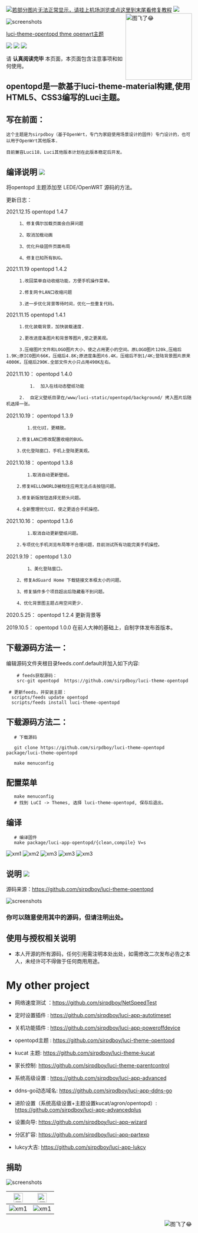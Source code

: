 [![若部分图片无法正常显示，请挂上机场浏览或点这里到末尾看修复教程](https://visitor-badge.glitch.me/badge?page_id=sirpdboy-visitor-badge)](#解决-github-网页上图片显示失败的问题) [![](https://img.shields.io/badge/TG群-点击加入-FFFFFF.svg)](https://t.me/joinchat/AAAAAEpRF88NfOK5vBXGBQ)
<a href="#readme">
    <img src="https://img.vim-cn.com/7f/270400123d9c4385c11d0aed32979f35d80578.png" alt="图飞了😂" title="opentopd" align="right" height="180" />
</a>

![screenshots](https://raw.githubusercontent.com/sirpdboy/openwrt/master/doc/说明1.jpg)

[luci-theme-opentopd  thme openwrt主题](https://github.com/sirpdboy/luci-theme-opentopd)


[![](https://img.shields.io/badge/-目录:-696969.svg)](#readme) [![](https://img.shields.io/badge/-编译说明-F5F5F5.svg)](#编译说明-) [![](https://img.shields.io/badge/-捐助-F5F5F5.svg)](#捐助-) 

请 **认真阅读完毕** 本页面，本页面包含注意事项和如何使用。

opentopd是一款基于luci-theme-material构建,使用HTML5、CSS3编写的Luci主题。
-

## 写在前面：

    这个主题是为sirpdboy（基于OpenWrt，专门为家庭使用场景设计的固件）专门设计的，也可以用于OpenWrt其他版本.
	
	目前兼容Luci18，Luci其他版本计划在此版本稳定后开发。

## 编译说明 [![](https://img.shields.io/badge/-编译说明-F5F5F5.svg)](#编译说明-) 

将opentopd 主题添加至 LEDE/OpenWRT 源码的方法。

更新日志：

2021.12.15  opentopd  1.4.7

	     1、修复偶尔加载页面会白屏问题

	     2、取消加载动画
	     
	     3、优化升级固件页面布局
	     
	     4、修复已知所有BUG。
	     
2021.11.19  opentopd  1.4.2

	     1.改回菜单自动收缩功能，方便手机操作菜单。
	     
	     2.修复网卡LAN口收缩问题
	     
	     3.进一步优化背景等待时间，优化一些重复代码。
	     
2021.11.15  opentopd  1.4.1

	     1.优化装载背景，加快装载速度.
	     
	     2.更改进度条图片和背景等图片,使之更美观。
	     
	     3.压缩图片文件和LOGO图片大小，使之占用更小的空间。原LOGO图片120k,压缩后1.9K;原ICO图片66K，压缩后4.8K;原进度条图片6.4K，压缩后不到1/4K;登陆背景图片原来4000K，压缩后290K.全部文件大小只占用490K左右。

2021.11.10： opentopd 1.4.0

             1.  加入在线动态壁纸功能
	     
	     2.  自定义壁纸目录在/www/luci-static/opentopd/background/ 拷入图片后随机选择一张。

2021.10.19： opentopd 1.3.9

            1.优化UI，更精致。
	    
	    2.修复LAN口修改配置收缩的BUG。
	    
	    3.优化登陆窗口，手机上登陆更美观。

2021.10.18： opentopd 1.3.8  

            1.取消自动更新壁纸。
	    
	    2.修复HELLOWORLD被档住应用无法点击按钮问题。
	    
	    3.修复新版按钮选择无箭头问题。
	    
	    4.全新整理优化UI，使之更适合手机操控。
	    
2021.10.16： opentopd 1.3.6  

            1.取消自动更新壁纸问题。
	    
	    2.专项优化手机浏览布局等不合理问题，目前测试所有功能完美手机操控。
	    
2021.9.19： opentopd 1.3.0  

            1、美化登陆窗口。
	    
	    2、修复AdGuard Home 下载链接文本框太小的问题。
	    
	    3、修复插件多个项目超出后隐藏看不到问题。
	    
	    4、优化背景图主题占用空间更少.
	    
2020.5.25： opentopd 1.2.4 更新背景等
	    
2019.10.5： opentopd 1.0.0 在前人大神的基础上，自制字体发布首版本。

## 下载源码方法一：
编辑源码文件夹根目录feeds.conf.default并加入如下内容:

```Brach
    # feeds获取源码：
    src-git opentopd  https://github.com/sirpdboy/luci-theme-opentopd
 ``` 
  ```Brach
   # 更新feeds，并安装主题：
    scripts/feeds update opentopd
	scripts/feeds install luci-theme-opentopd
 ``` 	

## 下载源码方法二：
 ```Brach
    # 下载源码
    
    git clone https://github.com/sirpdboy/luci-theme-opentopd package/luci-theme-opentopd
    
    make menuconfig
 ``` 
## 配置菜单
 ```Brach
    make menuconfig
	# 找到 LuCI -> Themes, 选择 luci-theme-opentopd, 保存后退出。
 ``` 
## 编译
 ```Brach 
    # 编译固件
    make package/luci-app-opentopd/{clean,compile} V=s
 ```
![xm1](doc/登陆界面2.jpg)
![xm2](doc/预览界面.jpg)
![xm3](doc/高级设置.jpg)
![xm3](doc/网络共享.jpg)
![xm3](doc/合并图.jpg)

## 说明 [![](https://img.shields.io/badge/-说明-F5F5F5.svg)](#说明-)

源码来源：https://github.com/sirpdboy/luci-theme-opentopd

![screenshots](https://raw.githubusercontent.com/sirpdboy/openwrt/master/doc/说明2.jpg)

### 你可以随意使用其中的源码，但请注明出处。




## 使用与授权相关说明
 
- 本人开源的所有源码，任何引用需注明本处出处，如需修改二次发布必告之本人，未经许可不得做于任何商用用途。


# My other project

- 网络速度测试 ：https://github.com/sirpdboy/NetSpeedTest

- 定时设置插件 : https://github.com/sirpdboy/luci-app-autotimeset

- 关机功能插件 : https://github.com/sirpdboy/luci-app-poweroffdevice

- opentopd主题 : https://github.com/sirpdboy/luci-theme-opentopd

- kucat 主题: https://github.com/sirpdboy/luci-theme-kucat

- 家长控制: https://github.com/sirpdboy/luci-theme-parentcontrol

- 系统高级设置 : https://github.com/sirpdboy/luci-app-advanced

- ddns-go动态域名: https://github.com/sirpdboy/luci-app-ddns-go

- 进阶设置（系统高级设置+主题设置kucat/agron/opentopd）: https://github.com/sirpdboy/luci-app-advancedplus

- 设置向导: https://github.com/sirpdboy/luci-app-wizard

- 分区扩容: https://github.com/sirpdboy/luci-app-partexp

- lukcy大吉: https://github.com/sirpdboy/luci-app-lukcy

## 捐助

![screenshots](https://raw.githubusercontent.com/sirpdboy/openwrt/master/doc/说明3.jpg)

|     <img src="https://img.shields.io/badge/-支付宝-F5F5F5.svg" href="#赞助支持本项目-" height="25" alt="图飞了😂"/>  |  <img src="https://img.shields.io/badge/-微信-F5F5F5.svg" height="25" alt="图飞了😂" href="#赞助支持本项目-"/>  | 
| :-----------------: | :-------------: |
|![xm1](https://raw.githubusercontent.com/sirpdboy/openwrt/master/doc/支付宝.png) | ![xm1](https://raw.githubusercontent.com/sirpdboy/openwrt/master/doc/微信.png) |

<a href="#readme">
    <img src="https://img.shields.io/badge/-返回顶部-orange.svg" alt="图飞了😂" title="返回顶部" align="right"/>
</a>
